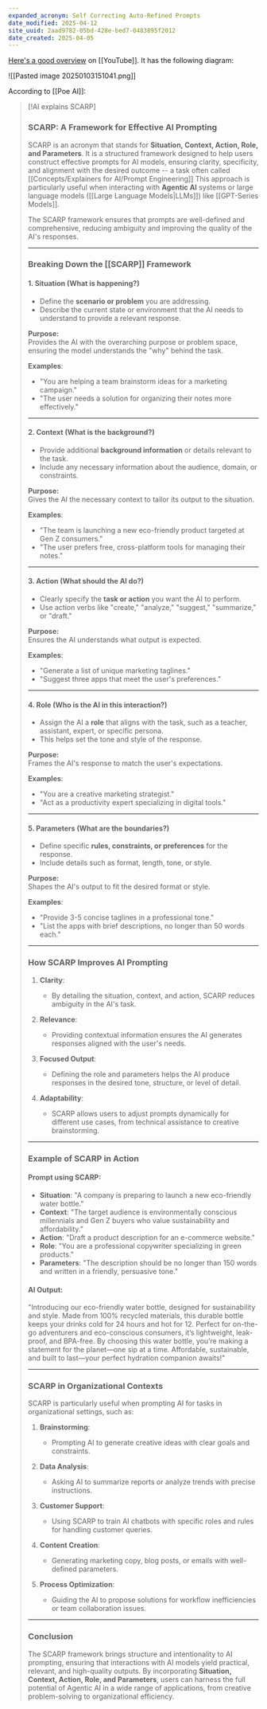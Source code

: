 ```yaml
---
expanded_acronym: Self Correcting Auto-Refined Prompts
date_modified: 2025-04-12
site_uuid: 2aad9782-05bd-428e-bed7-0483895f2012
date_created: 2025-04-05
---
```


[Here's a good overview](https://youtu.be/l_oyHrgRm20?si=3CnkLgSEvcQ-_YkZ) on [[YouTube]]. It has the following diagram:

![[Pasted image 20250103151041.png]]

According to [[Poe AI]]:

> [!AI explains SCARP]
> ### **SCARP: A Framework for Effective AI Prompting**
> 
> SCARP is an acronym that stands for **Situation, Context, Action, Role, and Parameters**. It is a structured framework designed to help users construct effective prompts for AI models, ensuring clarity, specificity, and alignment with the desired outcome -- a task often called [[Concepts/Explainers for AI/Prompt Engineering]] This approach is particularly useful when interacting with **Agentic AI** systems or large language models ([[Large Language Models|LLMs]]) like [[GPT-Series Models]].
> 
> The SCARP framework ensures that prompts are well-defined and comprehensive, reducing ambiguity and improving the quality of the AI's responses.
> 
> ---
> 
> ### **Breaking Down the [[SCARP]] Framework**
> 
> #### **1. Situation (What is happening?)**
> 
> - Define the **scenario or problem** you are addressing.
> - Describe the current state or environment that the AI needs to understand to provide a relevant response.
> 
> **Purpose:**  
> Provides the AI with the overarching purpose or problem space, ensuring the model understands the "why" behind the task.
> 
> **Examples**:
> 
> - "You are helping a team brainstorm ideas for a marketing campaign."
> - "The user needs a solution for organizing their notes more effectively."
> 
> ---
> 
> #### **2. Context (What is the background?)**
> 
> - Provide additional **background information** or details relevant to the task.
> - Include any necessary information about the audience, domain, or constraints.
> 
> **Purpose:**  
> Gives the AI the necessary context to tailor its output to the situation.
> 
> **Examples**:
> 
> - "The team is launching a new eco-friendly product targeted at Gen Z consumers."
> - "The user prefers free, cross-platform tools for managing their notes."
> 
> ---
> 
> #### **3. Action (What should the AI do?)**
> 
> - Clearly specify the **task or action** you want the AI to perform.
> - Use action verbs like "create," "analyze," "suggest," "summarize," or "draft."
> 
> **Purpose:**  
> Ensures the AI understands what output is expected.
> 
> **Examples**:
> 
> - "Generate a list of unique marketing taglines."
> - "Suggest three apps that meet the user's preferences."
> 
> ---
> 
> #### **4. Role (Who is the AI in this interaction?)**
> 
> - Assign the AI a **role** that aligns with the task, such as a teacher, assistant, expert, or specific persona.
> - This helps set the tone and style of the response.
> 
> **Purpose:**  
> Frames the AI's response to match the user's expectations.
> 
> **Examples**:
> 
> - "You are a creative marketing strategist."
> - "Act as a productivity expert specializing in digital tools."
> 
> ---
> 
> #### **5. Parameters (What are the boundaries?)**
> 
> - Define specific **rules, constraints, or preferences** for the response.
> - Include details such as format, length, tone, or style.
> 
> **Purpose:**  
> Shapes the AI's output to fit the desired format or style.
> 
> **Examples**:
> 
> - "Provide 3-5 concise taglines in a professional tone."
> - "List the apps with brief descriptions, no longer than 50 words each."
> 
> ---
> 
> ### **How SCARP Improves AI Prompting**
> 
> 1. **Clarity**:
>     
>     - By detailing the situation, context, and action, SCARP reduces ambiguity in the AI's task.
> 2. **Relevance**:
>     
>     - Providing contextual information ensures the AI generates responses aligned with the user's needs.
> 3. **Focused Output**:
>     
>     - Defining the role and parameters helps the AI produce responses in the desired tone, structure, or level of detail.
> 4. **Adaptability**:
>     
>     - SCARP allows users to adjust prompts dynamically for different use cases, from technical assistance to creative brainstorming.
> 
> ---
> 
> ### **Example of SCARP in Action**
> 
> #### **Prompt using SCARP**:
> 
> - **Situation**: "A company is preparing to launch a new eco-friendly water bottle."
> - **Context**: "The target audience is environmentally conscious millennials and Gen Z buyers who value sustainability and affordability."
> - **Action**: "Draft a product description for an e-commerce website."
> - **Role**: "You are a professional copywriter specializing in green products."
> - **Parameters**: "The description should be no longer than 150 words and written in a friendly, persuasive tone."
> 
> #### **AI Output**:
> 
> "Introducing our eco-friendly water bottle, designed for sustainability and style. Made from 100% recycled materials, this durable bottle keeps your drinks cold for 24 hours and hot for 12. Perfect for on-the-go adventurers and eco-conscious consumers, it’s lightweight, leak-proof, and BPA-free. By choosing this water bottle, you’re making a statement for the planet—one sip at a time. Affordable, sustainable, and built to last—your perfect hydration companion awaits!"
> 
> ---
> 
> ### **SCARP in Organizational Contexts**
> 
> SCARP is particularly useful when prompting AI for tasks in organizational settings, such as:
> 
> 1. **Brainstorming**:
>     
>     - Prompting AI to generate creative ideas with clear goals and constraints.
> 2. **Data Analysis**:
>     
>     - Asking AI to summarize reports or analyze trends with precise instructions.
> 3. **Customer Support**:
>     
>     - Using SCARP to train AI chatbots with specific roles and rules for handling customer queries.
> 4. **Content Creation**:
>     
>     - Generating marketing copy, blog posts, or emails with well-defined parameters.
> 5. **Process Optimization**:
>     
>     - Guiding the AI to propose solutions for workflow inefficiencies or team collaboration issues.
> 
> ---
> 
> ### **Conclusion**
> 
> The SCARP framework brings structure and intentionality to AI prompting, ensuring that interactions with AI models yield practical, relevant, and high-quality outputs. By incorporating **Situation, Context, Action, Role, and Parameters**, users can harness the full potential of Agentic AI in a wide range of applications, from creative problem-solving to organizational efficiency.